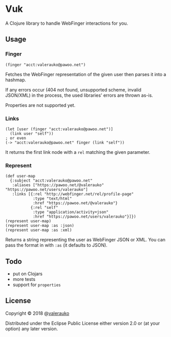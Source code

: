 # Vuk

A Clojure library to handle WebFinger interactions for you.

## Usage

### Finger
```
(finger "acct:valerauko@pawoo.net")
```
Fetches the WebFinger representation of the given user then parses it into a hashmap.

If any errors occur (404 not found, unsupported scheme, invalid JSON/XML) in the process, the used libraries' errors are thrown as-is.

Properties are not supported yet.

### Links
```
(let [user (finger "acct:valerauko@pawoo.net")]
  (link user "self"))
; or even
(-> "acct:valerauko@pawoo.net" finger (link "self"))
```
It returns the first link node with a `rel` matching the given parameter.

### Represent
```
(def user-map
  {:subject "acct:valerauko@pawoo.net"
   :aliases ["https://pawoo.net/@valerauko" "https://pawoo.net/users/valerauko"]
   :links [{:rel "http://webfinger.net/rel/profile-page"
            :type "text/html"
            :href "https://pawoo.net/@valerauko"}
           {:rel "self"
            :type "application/activity+json"
            :href "https://pawoo.net/users/valerauko"}]})
(represent user-map)
(represent user-map :as :json)
(represent user-map :as :xml)
```
Returns a string representing the user as WebFinger JSON or XML. You can pass the format in with `:as` (it defaults to JSON).

## Todo
* put on Clojars
* more tests
* support for `properties`

## License

Copyright © 2018 @[valerauko](https://github.com/valerauko)

Distributed under the Eclipse Public License either version 2.0 or (at your option) any later version.
